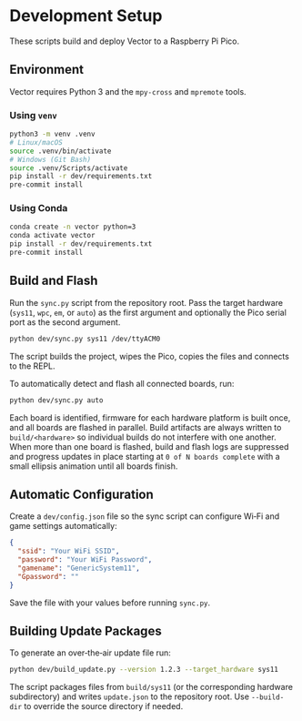 # Development Setup

These scripts build and deploy Vector to a Raspberry Pi Pico.

## Environment

Vector requires Python 3 and the `mpy-cross` and `mpremote` tools.

### Using `venv`

```bash
python3 -m venv .venv
# Linux/macOS
source .venv/bin/activate
# Windows (Git Bash)
source .venv/Scripts/activate
pip install -r dev/requirements.txt
pre-commit install
```

### Using Conda

```bash
conda create -n vector python=3
conda activate vector
pip install -r dev/requirements.txt
pre-commit install
```

## Build and Flash

Run the `sync.py` script from the repository root. Pass the target hardware (`sys11`, `wpc`, `em`, or `auto`) as the first argument and optionally the Pico serial port as the second argument.

```bash
python dev/sync.py sys11 /dev/ttyACM0
```

The script builds the project, wipes the Pico, copies the files and connects to the REPL.

To automatically detect and flash all connected boards, run:

```bash
python dev/sync.py auto
```

Each board is identified, firmware for each hardware platform is built once,
and all boards are flashed in parallel. Build artifacts are always written to
`build/<hardware>` so individual builds do not interfere with one another.
When more than one board is flashed, build and flash logs are suppressed and
progress updates in place starting at `0 of N boards complete` with a small
ellipsis animation until all boards finish.

## Automatic Configuration

Create a `dev/config.json` file so the sync script can configure Wi‑Fi and game settings automatically:

```json
{
  "ssid": "Your WiFi SSID",
  "password": "Your WiFi Password",
  "gamename": "GenericSystem11",
  "Gpassword": ""
}
```

Save the file with your values before running `sync.py`.

## Building Update Packages

To generate an over‑the‑air update file run:

```bash
python dev/build_update.py --version 1.2.3 --target_hardware sys11
```
The script packages files from `build/sys11` (or the corresponding hardware subdirectory)
and writes `update.json` to the repository root. Use `--build-dir` to override the
source directory if needed.
